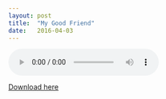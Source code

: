 ```yaml
---
layout:	post
title:	"My Good Friend"
date:	2016-04-03
---
```

<p><audio controls="controls" preload="metadata">
<source src="/media/My Good Friend.mp3" type="audio/mpeg">
Sorry, your browser failed to load the HTML5 audio player.
</audio></p>

<a href="/media/My Good Friend.mp3">Download here</a>
